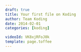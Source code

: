 ```yaml
---
draft: true
title: Your first file on Koding
author: Team Koding
date: 2014-02-01
categories: [koding]

videoId: VK8xjRFoJ0k
template: page.toffee
---
```

